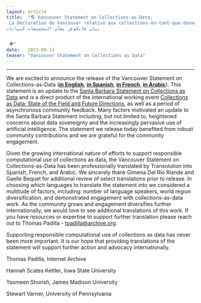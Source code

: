 ```yaml
---
layout: article
title:  "🌎 Vancouver Statement on Collections-as-Data;
 La Déclaration de Vancouver relative aux collections-en-tant-que-données; 
بيان فانكوفر بشأن التجميعات كبيانات


 🌍"
date:   2023-09-13 
teaser: "Vancouver Statement on Collections as Data"
---
```

---

We are excited to announce the release of the Vancouver Statement on Collections-as-Data ([**in English**](https://zenodo.org/record/8341520), [**in Spanish**](https://zenodo.org/record/8341571), [**in French**](https://zenodo.org/record/8341864), [**in Arabic**](https://zenodo.org/record/8341885)). This statement is an update to the [Santa Barbara Statement on Collections as Data](https://zenodo.org/record/3066209) and is a direct product of the international working event [Collections as Data: State of the Field and Future Directions](https://collectionsasdata.github.io/part2whole/iac/), as well as a period of asynchronous community feedback. Many factors motivated an update to the Santa Barbara Statement including, but not limited to, heightened concerns about data sovereignty and the increasingly pervasive use of artificial intelligence. The statement we release today benefited from robust community contributions and we are grateful for the community engagement. 

Given the growing international nature of efforts to support responsible computational use of collections as data, the Vancouver Statement on Collections-as-Data has been professionally translated by Transolution into Spanish, French, and Arabic. We sincerely thank Gimena Del Rio Riande and Gaelle Bequet for additional review of select translations prior to release. In choosing which languages to translate the statement into we considered a multitude of factors, including: number of language speakers, world region diversification, and demonstrated engagement with collections-as-data work. As the community grows and engagement diversifies further internationally, we would love to see additional translations of this work. If you have resources or expertise to support further translation please reach out to Thomas Padilla - tpadilla@archive.org. 

Supporting responsible computational use of collections as data has never been more important. It is our hope that providing translations of the statement will support further action and advocacy internationally. 

Thomas Padilla, Internet Archive

Hannah Scates Kettler, Iowa State University

Yasmeen Shorish, James Madison University

Stewart Varner, University of Pennsylvania 
